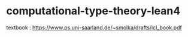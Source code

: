 # computational-type-theory-lean4

textbook : https://www.ps.uni-saarland.de/~smolka/drafts/icl_book.pdf
